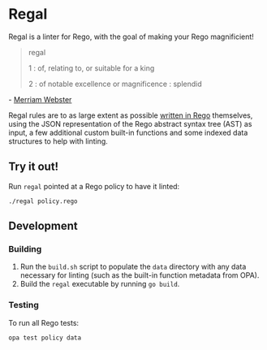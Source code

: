# Regal

Regal is a linter for Rego, with the goal of making your Rego magnificient!

> regal
>
> 1 : of, relating to, or suitable for a king
>
> 2 : of notable excellence or magnificence : splendid

\- [Merriam Webster](https://www.merriam-webster.com/dictionary/regal)

Regal rules are to as large extent as possible
[written in Rego](https://www.styra.com/blog/linting-rego-with-rego/) themselves,
using the JSON representation of the Rego abstract syntax tree (AST) as input, a
few additional custom built-in functions and some indexed data structures to help
with linting.

## Try it out!

Run `regal` pointed at a Rego policy to have it linted:

```shell
./regal policy.rego
```

## Development

### Building

1. Run the `build.sh` script to populate the `data` directory with any data necessary for
   linting (such as the built-in function metadata from OPA).
2. Build the `regal` executable by running `go build`.

### Testing

To run all Rego tests:

```shell
opa test policy data
```
